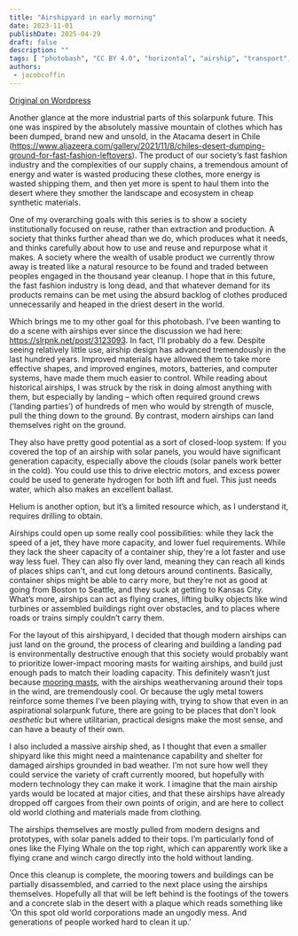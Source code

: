 ```yaml
---
title: "Airshipyard in early morning"
date: 2023-11-01
publishDate: 2025-04-29
draft: false
description: ""
tags: [ "photobash", "CC BY 4.0", "horizontal", "airship", "transport", "desert"]
authors:
 - jacobcoffin
---
```


[Original on Wordpress](https://jacobcoffinwrites.wordpress.com/2023/11/01/airshipyard-in-early-morning-photobash/)

Another glance at the more industrial parts of this solarpunk future. This one was inspired by the absolutely massive mountain of clothes which has been dumped, brand new and unsold, in the Atacama desert in Chile (https://www.aljazeera.com/gallery/2021/11/8/chiles-desert-dumping-ground-for-fast-fashion-leftovers). The product of our society’s fast fashion industry and the complexities of our supply chains, a tremendous amount of energy and water is wasted producing these clothes, more energy is wasted shipping them, and then yet more is spent to haul them into the desert where they smother the landscape and ecosystem in cheap synthetic materials. 

One of my overarching goals with this series is to show a society institutionally focused on reuse, rather than extraction and production. A society that thinks further ahead than we do, which produces what it needs, and thinks carefully about how to use and reuse and repurpose what it makes. A society where the wealth of usable product we currently throw away is treated like a natural resource to be found and traded between peoples engaged in the thousand year cleanup. I hope that in this future, the fast fashion industry is long dead, and that whatever demand for its products remains can be met using the absurd backlog of clothes produced unnecessarily and heaped in the driest desert in the world. 

Which brings me to my other goal for this photobash. I’ve been wanting to do a scene with airships ever since the discussion we had here: https://slrpnk.net/post/3123093. In fact, I’ll probably do a few. Despite seeing relatively little use, airship design has advanced tremendously in the last hundred years. Improved materials have allowed them to take more effective shapes, and improved engines, motors, batteries, and computer systems, have made them much easier to control. While reading about historical airships, I was struck by the risk in doing almost anything with them, but especially by landing – which often required ground crews (‘landing parties’) of hundreds of men who would by strength of muscle, pull the thing down to the ground. By contrast, modern airships can land themselves right on the ground. 

They also have pretty good potential as a sort of closed-loop system: If you covered the top of an airship with solar panels, you would have significant generation capacity, especially above the clouds (solar panels work better in the cold). You could use this to drive electric motors, and excess power could be used to generate hydrogen for both lift and fuel. This just needs water, which also makes an excellent ballast.

Helium is another option, but it’s a limited resource which, as I understand it, requires drilling to obtain. 

Airships could open up some really cool possibilities: while they lack the speed of a jet, they have more capacity, and lower fuel requirements. While they lack the sheer capacity of a container ship, they're a lot faster and use way less fuel. They can also fly over land, meaning they can reach all kinds of places ships can't, and cut long detours around continents. Basically, container ships might be able to carry more, but they’re not as good at going from Boston to Seattle, and they suck at getting to Kansas City. What’s more, airships can act as flying cranes, lifting bulky objects like wind turbines or assembled buildings right over obstacles, and to places where roads or trains simply couldn’t carry them. 

For the layout of this airshipyard, I decided that though modern airships can just land on the ground, the process of clearing and building a landing pad is environmentally destructive enough that this society would probably want to prioritize lower-impact mooring masts for waiting airships, and build just enough pads to match their loading capacity. This definitely wasn’t just because [mooring masts](https://en.wikipedia.org/wiki/Mooring_mast), with the airships weathervaning around their tops in the wind, are tremendously cool. Or because the ugly metal towers reinforce some themes I've been playing with, trying to show that even in an aspirational solarpunk future, there are going to be places that don't look *aesthetic* but where utilitarian, practical designs make the most sense, and can have a beauty of their own. 

I also included a massive airship shed, as I thought that even a smaller shipyard like this might need a maintenance capability and shelter for damaged airships grounded in bad weather. I’m not sure how well they could service the variety of craft currently moored, but hopefully with modern technology they can make it work. I imagine that the main airship yards would be located at major cities, and that these airships have already dropped off cargoes from their own points of origin, and are here to collect old world clothing and materials made from clothing. 

The airships themselves are mostly pulled from modern designs and prototypes, with solar panels added to their tops. I’m particularly fond of ones like the Flying Whale on the top right, which can apparently work like a flying crane and winch cargo directly into the hold without landing. 

Once this cleanup is complete, the mooring towers and buildings can be partially disassembled, and carried to the next place using the airships themselves. Hopefully all that will be left behind is the footings of the towers and a concrete slab in the desert with a plaque which reads something like ‘On this spot old world corporations made an ungodly mess. And generations of people worked hard to clean it up.’ 


